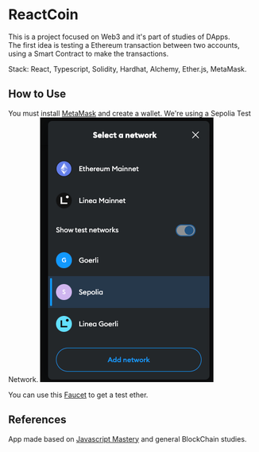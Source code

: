 # ReactCoin

This is a project focused on Web3 and it's part of studies of DApps.
</br>
The first idea is testing a Ethereum transaction between two accounts, using a Smart Contract to make the transactions.

Stack: React, Typescript, Solidity, Hardhat, Alchemy, Ether.js, MetaMask.

## How to Use
You must install [MetaMask](https://metamask.io/) and create a wallet. We're using a Sepolia Test Network.
![img.png](img.png)

You can use this [Faucet](https://www.infura.io/faucet/sepolia) to get a test ether.

## References
App made based on [Javascript Mastery](https://www.youtube.com/watch?v=Wn_Kb3MR_cU) and general BlockChain studies.

